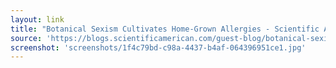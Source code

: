 ```yaml
---
layout: link
title: "Botanical Sexism Cultivates Home-Grown Allergies - Scientific American Blog Network"
source: 'https://blogs.scientificamerican.com/guest-blog/botanical-sexism-cultivates-home-grown-allergies/'
screenshot: 'screenshots/1f4c79bd-c98a-4437-b4af-064396951ce1.jpg'
---
```


